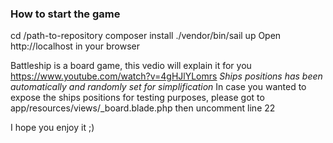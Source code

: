 ### How to start the game
cd /path-to-repository
composer install
./vendor/bin/sail up
Open http://localhost in your browser

Battleship is a board game, this vedio will explain it for you
https://www.youtube.com/watch?v=4gHJlYLomrs
*Ships positions has been automatically and randomly set for simplification*
In case you wanted to expose the ships positions for testing purposes,
please got to app/resources/views/_board.blade.php
then uncomment line 22

I hope you enjoy it ;)